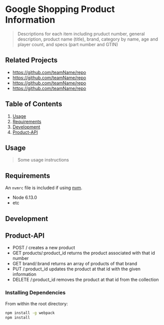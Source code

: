 # Google Shopping Product Information

> Descriptions for each item including pruduct number, general description, product name (title), brand, category by name, age and player count, and specs (part number and GTIN)

## Related Projects

  - https://github.com/teamName/repo
  - https://github.com/teamName/repo
  - https://github.com/teamName/repo
  - https://github.com/teamName/repo

## Table of Contents

1. [Usage](#Usage)
2. [Requirements](#Requirements)
3. [Development](#Development)
4. [Product-API](#Product-API)

## Usage

> Some usage instructions

## Requirements

An `nvmrc` file is included if using [nvm](https://github.com/creationix/nvm).

- Node 6.13.0
- etc

## Development

## Product-API
- POST / creates a new product
- GET products/:product_id returns the product associated with that id number
- GET brand/:brand returns an array of products of that brand
- PUT /:product_id updates the product at that id with the given information
- DELETE /:product_id removes the product at that id from the collection

### Installing Dependencies

From within the root directory:

```sh
npm install -g webpack
npm install
```

